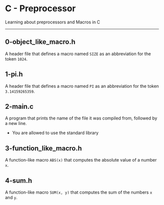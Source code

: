 # C - Preprocessor
Learning about preprocessors and Macros in C
___
## 0-object\_like\_macro.h
A header file that defines a macro named `SIZE` as an abbreviation for the token `1024`.
## 1-pi.h
A header file that defines a macro named `PI` as an abbreviation for the token `3.14159265359`.
## 2-main.c
A program that prints the name of the file it was compiled from, followed by a new line.
* You are allowed to use the standard library
## 3-function\_like\_macro.h
A function-like macro `ABS(x)` that computes the absolute value of a number `x`.
## 4-sum.h
A function-like macro `SUM(x, y)` that computes the sum of the numbers `x` and `y`.

